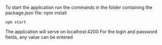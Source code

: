 To start the application run the commands in the folder containing the package.json file:
	npm install
	
	npm start
	
The application will serve on localhost:4200
For the login and password fields, any value can be entered
